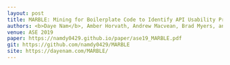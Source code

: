```yaml
---
layout: post
title: MARBLE: Mining for Boilerplate Code to Identify API Usability Problems
authors: <b>Daye Nam</b>, Amber Horvath, Andrew Macvean, Brad Myers, and Bogdan Vasilescu
venue: ASE 2019
paper: https://namdy0429.github.io/paper/ase19_MARBLE.pdf
git: https://github.com/namdy0429/MARBLE
site: https://dayenam.com/MARBLE/
---
```

